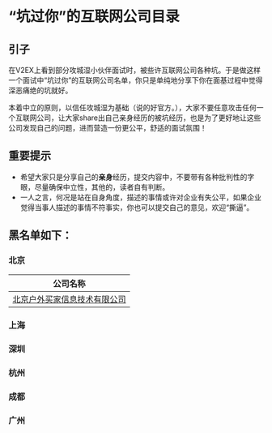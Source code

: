 # “坑过你”的互联网公司目录
## 引子

在V2EX上看到部分攻城湿小伙伴面试时，被些许互联网公司各种坑。于是做这样一个面试中“坑过你”的互联网公司名单，你只是单纯地分享下你在面基过程中觉得深恶痛绝的坑就好。

本着中立的原则，以信任攻城湿为基础（说的好官方。），大家不要任意攻击任何一个互联网公司，让大家share出自己亲身经历的被坑经历，也是为了更好地让这些公司发现自己的问题，进而营造一份更公平，舒适的面试氛围！

## 重要提示

- 希望大家只是分享自己的**亲身**经历，提交内容中，不要带有各种批判性的字眼，尽量确保中立性，其他的，读者自有判断。
- 一人之言，何况是站在自身角度，描述的事情或许对企业有失公平，如果企业觉得当事人描述的事情不符事实，你也可以提交自己的意见，欢迎“撕逼”。


## 黑名单如下：

### 北京
|公司名称                        |
|:-----------------------------:|
|[北京户外买家信息技术有限公司](https://github.com/androidgilbert/BlackList/blob/master/%E5%8C%97%E4%BA%AC/%E5%8C%97%E4%BA%AC%E6%88%B7%E5%A4%96%E4%B9%B0%E5%AE%B6%E4%BF%A1%E6%81%AF%E6%8A%80%E6%9C%AF%E6%9C%89%E9%99%90%E5%85%AC%E5%8F%B8.md)|
### 上海
### 深圳
### 杭州
### 成都
### 广州
